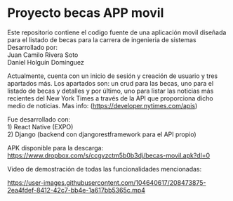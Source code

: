 # Proyecto becas APP movil
Este repositorio contiene el codigo fuente de una aplicación movil diseñada para el listado de becas para la carrera de ingenieria de sistemas
<br>Desarrollado por:
<br>Juan Camilo Rivera Soto
<br>Daniel Holguín Domínguez

Actualmente, cuenta con un inicio de sesión y creación de usuario y tres apartados más. Los apartados son: un crud para las becas, uno para el listado de becas y detalles y por último, uno para listar las noticias más recientes del New York Times a través de la API que proporciona dicho medio de noticias. Mas info: (https://developer.nytimes.com/apis)

Fue desarrollado con:
<br>1) React Native (EXPO)
<br>2) Django (backend con djangorestframework para el API propio)

APK disponible para la descarga:
https://www.dropbox.com/s/ccgvzctm5b0b3dj/becas-movil.apk?dl=0

Video de demostración de todas las funcionalidades mencionadas:


https://user-images.githubusercontent.com/104640617/208473875-2ea4fdef-8412-42c7-bb4e-1a617bb5365c.mp4


